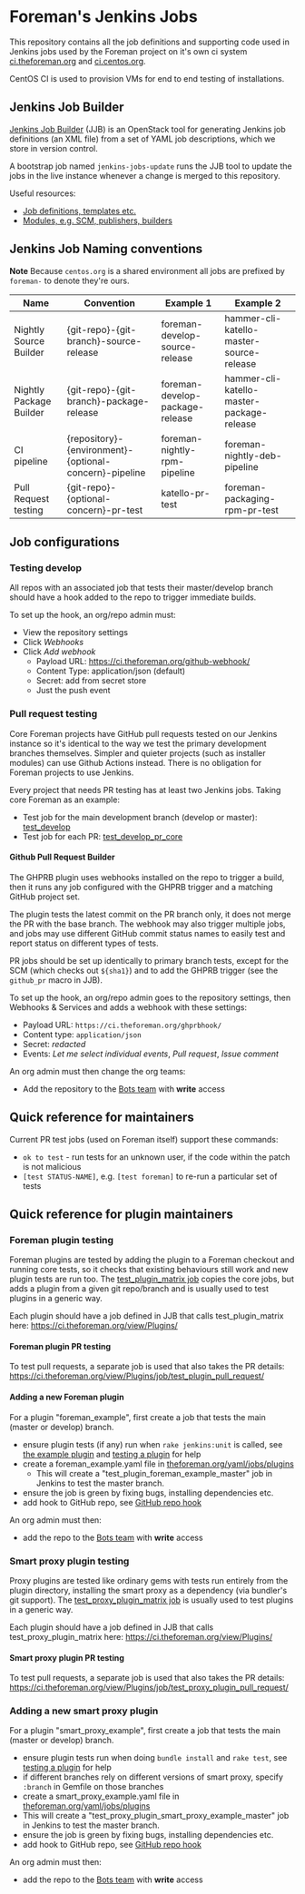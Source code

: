 # Foreman's Jenkins Jobs

This repository contains all the job definitions and supporting code used in Jenkins jobs used by the Foreman project on it's own ci system [ci.theforeman.org](https://ci.theforeman.org) and [ci.centos.org](https://jenkins-foreman.apps.ocp.ci.centos.org/).

CentOS CI is used to provision VMs for end to end testing of installations.

## Jenkins Job Builder

[Jenkins Job Builder](https://docs.openstack.org/infra/jenkins-job-builder/) (JJB) is an OpenStack tool for generating Jenkins job definitions (an XML file) from a set of YAML job descriptions, which we store in version control.

A bootstrap job named `jenkins-jobs-update` runs the JJB tool to update the jobs in the live instance whenever a change is merged to this repository.

Useful resources:

* [Job definitions, templates etc.](https://docs.openstack.org/infra/jenkins-job-builder/definition.html)
* [Modules, e.g. SCM, publishers, builders](https://docs.openstack.org/infra/jenkins-job-builder/definition.html#modules)

## Jenkins Job Naming conventions

**Note** Because `centos.org` is a shared environment all jobs are prefixed by `foreman-` to denote they're ours.

| **Name**                | **Convention**                                         | **Example 1**                   | **Example 2**                             |
|-------------------------|--------------------------------------------------------|---------------------------------|-------------------------------------------|
| Nightly Source Builder  | {git-repo}-{git-branch}-source-release                 | foreman-develop-source-release  | hammer-cli-katello-master-source-release  |
| Nightly Package Builder | {git-repo}-{git-branch}-package-release                | foreman-develop-package-release | hammer-cli-katello-master-package-release |
| CI pipeline             | {repository}-{environment}-{optional-concern}-pipeline | foreman-nightly-rpm-pipeline    | foreman-nightly-deb-pipeline              |
| Pull Request testing    | {git-repo}-{optional-concern}-pr-test                  | katello-pr-test                 | foreman-packaging-rpm-pr-test             |

## Job configurations

### Testing develop

All repos with an associated job that tests their master/develop branch should have a hook added to the repo to trigger immediate builds.

To set up the hook, an org/repo admin must:

* View the repository settings
* Click *Webhooks*
* Click *Add webhook*
  * Payload URL: https://ci.theforeman.org/github-webhook/
  * Content Type: application/json (default)
  * Secret: add from secret store
  * Just the push event

### Pull request testing

Core Foreman projects have GitHub pull requests tested on our Jenkins instance so it's identical to the way we test the primary development branches themselves.  Simpler and quieter projects (such as installer modules) can use Github Actions instead. There is no obligation for Foreman projects to use Jenkins.

Every project that needs PR testing has at least two Jenkins jobs.  Taking core Foreman as an example:

* Test job for the main development branch (develop or master): [test_develop](https://ci.theforeman.org/job/test_develop/)
* Test job for each PR: [test_develop_pr_core](https://ci.theforeman.org/job/test_develop_pr_core/)

#### Github Pull Request Builder

The GHPRB plugin uses webhooks installed on the repo to trigger a build, then it runs any job configured with the GHPRB trigger and a matching GitHub project set.

The plugin tests the latest commit on the PR branch only, it does not merge the PR with the base branch. The webhook may also trigger multiple jobs, and jobs may use different GitHub commit status names to easily test and report status on different types of tests.

PR jobs should be set up identically to primary branch tests, except for the SCM (which checks out `${sha1}`) and to add the GHPRB trigger (see the `github_pr` macro in JJB).

To set up the hook, an org/repo admin goes to the repository settings, then Webhooks & Services and adds a webhook with these settings:

* Payload URL: `https://ci.theforeman.org/ghprbhook/`
* Content type: `application/json`
* Secret: _redacted_
* Events: _Let me select individual events_, _Pull request_, _Issue comment_

An org admin must then change the org teams:

* Add the repository to the [Bots team](https://github.com/orgs/theforeman/teams/bots/repositories) with **write** access

## Quick reference for maintainers

Current PR test jobs (used on Foreman itself) support these commands:

* `ok to test` - run tests for an unknown user, if the code within the patch is not malicious
* `[test STATUS-NAME]`, e.g. `[test foreman]` to re-run a particular set of tests

## Quick reference for plugin maintainers

### Foreman plugin testing

Foreman plugins are tested by adding the plugin to a Foreman checkout and running core tests, so it checks that existing behaviours still work and new plugin tests are run too.  The [test_plugin_matrix job](https://ci.theforeman.org/job/test_plugin_matrix/) copies the core jobs, but adds a plugin from a given git repo/branch and is usually used to test plugins in a generic way.

Each plugin should have a job defined in JJB that calls test_plugin_matrix here: https://ci.theforeman.org/view/Plugins/

#### Foreman plugin PR testing

To test pull requests, a separate job is used that also takes the PR details: https://ci.theforeman.org/view/Plugins/job/test_plugin_pull_request/

#### Adding a new Foreman plugin

For a plugin "foreman_example", first create a job that tests the main (master or develop) branch.

* ensure plugin tests (if any) run when `rake jenkins:unit` is called, see [the example plugin](https://github.com/theforeman/foreman_plugin_template/) and [testing a plugin](https://projects.theforeman.org/projects/foreman/wiki/How_to_Create_a_Plugin#Testing) for help
* create a foreman_example.yaml file in [theforeman.org/yaml/jobs/plugins](https://github.com/theforeman/jenkins-jobs/tree/master/theforeman.org/yaml/jobs/plugins)
  * This will create a "test_plugin_foreman_example_master" job in Jenkins to test the master branch.
* ensure the job is green by fixing bugs, installing dependencies etc.
* add hook to GitHub repo, see [GitHub repo hook](#testing-develop)

An org admin must then:

* add the repo to the [Bots team](https://github.com/orgs/theforeman/teams/bots/repositories) with **write** access

### Smart proxy plugin testing

Proxy plugins are tested like ordinary gems with tests run entirely from the plugin directory, installing the smart proxy as a dependency (via bundler's git support).  The [test_proxy_plugin_matrix job](https://ci.theforeman.org/job/test_proxy_plugin_matrix/) is usually used to test plugins in a generic way.

Each plugin should have a job defined in JJB that calls test_proxy_plugin_matrix here: https://ci.theforeman.org/view/Plugins/

#### Smart proxy plugin PR testing

To test pull requests, a separate job is used that also takes the PR details: https://ci.theforeman.org/view/Plugins/job/test_proxy_plugin_pull_request/

### Adding a new smart proxy plugin

For a plugin "smart_proxy_example", first create a job that tests the main (master or develop) branch.

* ensure plugin tests run when doing `bundle install` and `rake test`, see [testing a plugin](https://projects.theforeman.org/projects/foreman/wiki/How_to_Create_a_Smart-Proxy_Plugin#Testing) for help
* if different branches rely on different versions of smart proxy, specify `:branch` in Gemfile on those branches
* create a smart_proxy_example.yaml file in [theforeman.org/yaml/jobs/plugins](https://github.com/theforeman/jenkins-jobs/tree/master/theforeman.org/yaml/jobs/plugins)
* This will create a "test_proxy_plugin_smart_proxy_example_master" job in Jenkins to test the master branch.
* ensure the job is green by fixing bugs, installing dependencies etc.
* add hook to GitHub repo, see [GitHub repo hook](#testing-develop)

An org admin must then:

* add the repo to the [Bots team](https://github.com/orgs/theforeman/teams/bots/repositories) with **write** access
